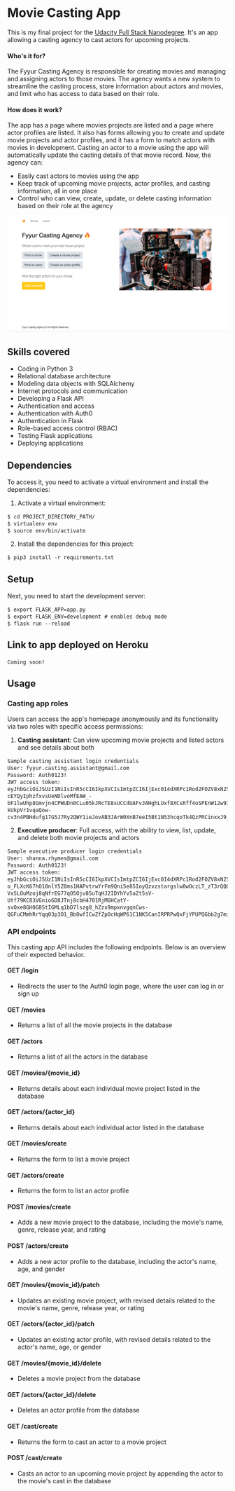 # Movie Casting App 

This is my final project for the [Udacity Full Stack Nanodegree](https://www.udacity.com/course/full-stack-web-developer-nanodegree--nd004). It's an app allowing a casting agency to cast actors for upcoming projects. 

#### Who's it for?
The Fyyur Casting Agency is responsible for creating movies and managing and assigning actors to those movies. The agency wants a new system to streamline the casting process, store information about actors and movies, and limit who has access to data based on their role.

#### How does it work?
The app has a page where movies projects are listed and a page where actor profiles are listed. It also has forms allowing you to create and update movie projects and actor profiles, and it has a form to match actors with movies in development. Casting an actor to a movie using the app will automatically update the casting details of that movie record. Now, the agency can:
- Easily cast actors to movies using the app
- Keep track of upcoming movie projects, actor profiles, and casting information, all in one place
- Control who can view, create, update, or delete casting information based on their role at the agency

![homepage](https://github.com/cperacchio/fsnd-capstone/blob/main/static/img/new_landing_page.png?raw=true)

## Skills covered
- Coding in Python 3
- Relational database architecture
- Modeling data objects with SQLAlchemy
- Internet protocols and communication
- Developing a Flask API
- Authentication and access
- Authentication with Auth0
- Authentication in Flask
- Role-based access control (RBAC)
- Testing Flask applications
- Deploying applications

## Dependencies
To access it, you need to activate a virtual environment and install the dependencies:
1. Activate a virtual environment:
```
$ cd PROJECT_DIRECTORY_PATH/
$ virtualenv env
$ source env/bin/activate
```
2. Install the dependencies for this project:
```
$ pip3 install -r requirements.txt
```

## Setup
Next, you need to start the development server:  
```
$ export FLASK_APP=app.py 
$ export FLASK_ENV=development # enables debug mode  
$ flask run --reload
```

## Link to app deployed on Heroku
```
Coming soon!
```

## Usage

### Casting app roles
Users can access the app's homepage anonymously and its functionality via two roles with specific access permissions:

1. <strong>Casting assistant</strong>: Can view upcoming movie projects and listed actors and see details about both
```
Sample casting assistant login credentials
User: fyyur.casting.assistant@gmail.com
Password: Auth0123!
JWT access token: eyJhbGciOiJSUzI1NiIsInR5cCI6IkpXVCIsImtpZCI6IjExc0I4dXRPc1Rod2FOZV8xN25LZyJ9.eyJpc3MiOiJodHRwczovL2ZzbmQ3OS5hdXRoMC5jb20vIiwic3ViIjoiYXV0aDB8NWY5ZTAyOGUyNGY4MGEwMDc5NjNjOTRjIiwiYXVkIjoiY2FzdGluZyIsImlhdCI6MTYwNDI1Nzk3NiwiZXhwIjoxNjA0MzQ0Mzc2LCJhenAiOiJ0UXRaSzQ5bFU0MkZENnNSVEZGbnhPdm43QnB2SU5BaSIsInNjb3BlIjoiIiwicGVybWlzc2lvbnMiOlsiZ2V0OmFjdG9ycyIsImdldDptb3ZpZXMiXX0.MtK95YNNlCiv9ZlwMSorC3Z3EQjZbtZYTJsChnP3zIBoRfs-cEYQyIphzfxvsUeNDlvoMfEAW_-bF1lwUhp8Gmvjn4CPWUDn0CLu05kJRcTE8sUCCdUAFvJAHghLUxf8XCsRff4oSPEnW12w9IQnU0VFZmrKZIhczjoJ7zMxAfHS3Z5v2rqGW0R-kUkpVr1vqaQow-cv3n4PBHdufg17G5J7Ry2QWY1ieJovAB3JArW0XnB7eeI5Bt1N53hcqoTk4QzPRCinxxJ9_xFCdHD6MFDs8q8q9ZZo0opHVC2rIZG5ju4KJ0kRc3LANEeA6ePrLVUOjjNBlifoNcHlgQY6Nw
```

2. <strong>Executive producer</strong>: Full access, with the ability to view, list, update, and delete both movie projects and actors
```
Sample executive producer login credentials
User: shanna.rhymes@gmail.com
Password: Auth0123!
JWT access token: eyJhbGciOiJSUzI1NiIsInR5cCI6IkpXVCIsImtpZCI6IjExc0I4dXRPc1Rod2FOZV8xN25LZyJ9.eyJpc3MiOiJodHRwczovL2ZzbmQ3OS5hdXRoMC5jb20vIiwic3ViIjoiYXV0aDB8NWY5ZTEyMTM5ZmU1MDUwMDdiNWVmYmEyIiwiYXVkIjoiY2FzdGluZyIsImlhdCI6MTYwNDI1NzgwMSwiZXhwIjoxNjA0MzQ0MjAxLCJhenAiOiJ0UXRaSzQ5bFU0MkZENnNSVEZGbnhPdm43QnB2SU5BaSIsInNjb3BlIjoiIiwicGVybWlzc2lvbnMiOlsiZGVsZXRlOmFjdG9ycyIsImRlbGV0ZTptb3ZpZXMiLCJnZXQ6YWN0b3Jmb3JtIiwiZ2V0OmFjdG9ycyIsImdldDpjYXN0Zm9ybSIsImdldDptb3ZpZWZvcm0iLCJnZXQ6bW92aWVzIiwicG9zdDphY3RvcnMiLCJwb3N0OmNhc3QiLCJwb3N0Om1vdmllcyJdfQ.Gan6e4JKvVkI8UH3WWlyiiZrI3-o_FLXcK67hO18nlY5Z0ms1HAPvtrwYrFm9Qni5e85IoyQzvzstargslw8wOczLT_zT3rQQ0C5DloCA-VxSLOuMzoj8qNfrEG77qO5Ojv85uTqHJ2IDYhYv5aZt5sV-Utf79KC83VGnioGD8JTnj8cbH4701RjMGHCatY-svOxe8GH0G8StIGMLq1bD7lszg8_hZzx9mpxnvgqnCws-QGFuCMmhRrYqq03p3O1_Bb8wfICwZfZpOcHqWP61C1NK5CanIRPRPwQxFjYPUPQGbb2g7mif0Exp26S3aPCLR3W0ShwCl9ost9fAZLpew 
```

### API endpoints
This casting app API includes the following endpoints. Below is an overview of their expected behavior.

#### GET /login
- Redirects the user to the Auth0 login page, where the user can log in or sign up

#### GET /movies
- Returns a list of all the movie projects in the database

#### GET /actors
- Returns a list of all the actors in the database

#### GET /movies/{movie_id}
- Returns details about each individual movie project listed in the database

#### GET /actors/{actor_id}
- Returns details about each individual actor listed in the database

#### GET /movies/create
- Returns the form to list a movie project

#### GET /actors/create
- Returns the form to list an actor profile

#### POST /movies/create
- Adds a new movie project to the database, including the movie's name, genre, release year, and rating

#### POST /actors/create
- Adds a new actor profile to the database, including the actor's name, age, and gender

#### GET /movies/{movie_id}/patch
- Updates an existing movie project, with revised details related to the movie's name, genre, release year, or rating

#### GET /actors/{actor_id}/patch
- Updates an existing actor profile, with revised details related to the actor's name, age, or gender

#### GET /movies/{movie_id}/delete
- Deletes a movie project from the database

#### GET /actors/{actor_id}/delete
- Deletes an actor profile from the database

#### GET /cast/create
- Returns the form to cast an actor to a movie project

#### POST /cast/create
- Casts an actor to an upcoming movie project by appending the actor to the movie's cast in the database
